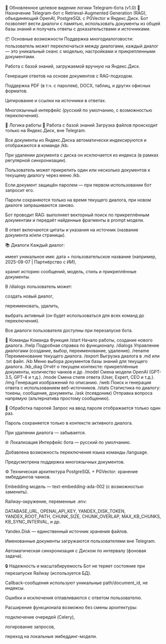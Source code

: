 🔭 Обновленное целевое видение логики Telegram-бота (v1.0)
🎯 Назначение
Telegram-бот с Retrieval-Augmented Generation (RAG), объединяющий OpenAI, PostgreSQL с PGVector и Яндекс.Диск. Бот позволяет вести диалоги с памятью, использовать документы из общей базы знаний и получать ответы с доказательствами и источниками.

📦 Основные возможности
Поддержка многодиалоговости: пользователь может переключаться между диалогами, каждый диалог — это уникальный сеанс с моделью, настройками и прикрепленными документами.

Работа с базой знаний, загружаемой вручную на Яндекс.Диск.

Генерация ответов на основе документов с RAG-подходом.

Поддержка PDF (в т.ч. с паролем), DOCX, таблиц, и других офисных форматов.

Цитирование и ссылки на источники в ответах.

Многоязычный интерфейс (русский по умолчанию, с возможностью переключения).

🧠 Логика работы
📂 Работа с базой знаний
Загрузка файлов происходит только на Яндекс.Диск, вне Telegram.

Все документы из Яндекс.Диска автоматически индексируются и отображаются в команде /kb.

При удалении документа с диска он исключается из индекса (в рамках регулярной синхронизации).

Пользователь может прикрепить один или несколько документов к текущему диалогу через меню /kb.

Если документ защищён паролем — при первом использовании бот запросит его.

Пароли сохраняются только на время текущего диалога, при новом диалоге запрашиваются заново.

Бот проводит RAG: выполняет векторный поиск по прикреплённым документам и передаёт найденные фрагменты в prompt модели.

В ответ включаются цитаты и указания на источник (название документа и/или страницы).

📚 Диалоги
Каждый диалог:

имеет уникальное имя: дата + пользовательское название (например, 2025-08-07 | Партнёрство с ИИ),

хранит историю сообщений, модель, стиль и прикреплённые документы.

В /dialogs пользователь может:

создать новый диалог,

переименовать, удалить,

выбрать активный (он будет использоваться для всех команд до переключения).

Все диалоги пользователя доступны при перезапуске бота.

🧰 Команды
Команда	Функция
/start	Начало работы, создание нового диалога.
/help	Подробная справка по функционалу.
/dialogs	Управление диалогами (создание, выбор, переименование, удаление).
/rename	Переименование текущего диалога.
/export	Выгрузка диалога в .md или .txt файл.
/kb	Меню выбора документов базы знаний для текущего диалога.
/kb_diag	Отчёт о текущем контексте: прикреплённые документы, количество чанков и др.
/model	Смена модели OpenAI (GPT-3.5, GPT-4 и т.д.).
/mode	Смена стиля ответа (User, Expert, CEO и т.д.).
/img	Генерация изображений по описанию.
/web	Поиск и генерация ответа с использованием веб-источников.
/stats	Статистика по диалогу: токены, сообщения, документы.
/ask (псевдоним)	Отправка вопроса напрямую (альтернатива простому сообщению).

🔐 Обработка паролей
Запрос на ввод пароля отображается только один раз.

Пароль сохраняется только в контексте активного диалога.

При удалении диалога — забывается.

🌐 Локализация
Интерфейс бота — русский по умолчанию.

Добавлена возможность переключения языка команды /language.

Предусмотрена поддержка многоязычных документов.

⚙️ Техническая архитектура
PostgreSQL + PGVector: хранение эмбеддингов чанков.

Embedding модель — text-embedding-ada-002 (с возможностью заменить).

Railway-окружение, переменные .env:

DATABASE_URL, OPENAI_API_KEY, YANDEX_DISK_TOKEN, YANDEX_ROOT_PATH, CHUNK_SIZE, CHUNK_OVERLAP, MAX_KB_CHUNKS, KB_SYNC_INTERVAL, и др.

Yandex.Disk — единственный источник хранения файлов.

Именованные документы загружаются пользователями вне Telegram.

Автоматическая синхронизация с Диском по интервалу (фоновая задача).

🔒 Надежность и масштабируемость
Бот не теряет состояние при перезапуске Railway (используется БД).

Callback-сообщения используют уникальные path/document_id, не индексы.

Ошибки и исключения отлавливаются с ответом пользователю.

Расширение функционала возможно без смены архитектуры:

подключение очередей (Celery),

логирование запросов,

переход на локальные эмбеддинг-модели.

